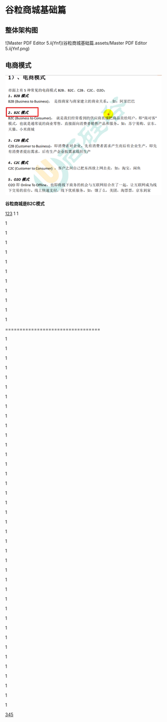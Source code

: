 # 谷粒商城基础篇

## 整体架构图

![Master PDF Editor 5.iijYnf](谷粒商城基础篇.assets/Master PDF Editor 5.iijYnf.png)

## 电商模式

![image-20210313154923035](谷粒商城基础篇.assets/image-20210313154923035.png)

**谷粒商城是B2C模式**

<a name="123" href="#345">123</a>
1
1

1

1

1

1

1

1

1

1

1

1

1










=================================


1

1

1

1

1


1

1

1

1

1

1

1

1

1

1

1

1

1

1

1

1

1

1

1

1

1

1

1

1

1

1

1

1

1

1

1

1

1

1








<a name="345" href="#123">345</a>
